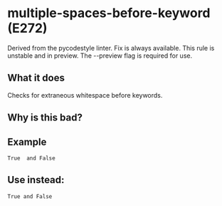 # multiple-spaces-before-keyword (E272)
Derived from the pycodestyle linter.
Fix is always available.
This rule is unstable and in preview. The --preview flag is required for use.
## What it does
Checks for extraneous whitespace before keywords.
## Why is this bad?
## Example
```
True  and False
```
## Use instead:
```
True and False
```